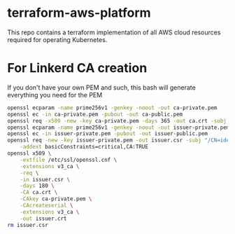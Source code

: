 # terraform-aws-platform

This repo contains a terraform implementation of all AWS cloud resources
required for operating Kubernetes.


# For Linkerd CA creation

If you don't have your own PEM and such, this bash will generate everything you need for the PEM

```bash
openssl ecparam -name prime256v1 -genkey -noout -out ca-private.pem
openssl ec -in ca-private.pem -pubout -out ca-public.pem
openssl req -x509 -new -key ca-private.pem -days 365 -out ca.crt -subj "/CN=root.linkerd.cluster.local"
openssl ecparam -name prime256v1 -genkey -noout -out issuer-private.pem
openssl ec -in issuer-private.pem -pubout -out issuer-public.pem
openssl req -new -key issuer-private.pem -out issuer.csr -subj "/CN=identity.linkerd.cluster.local" \
    -addext basicConstraints=critical,CA:TRUE
openssl x509 \
    -extfile /etc/ssl/openssl.cnf \
    -extensions v3_ca \
    -req \
    -in issuer.csr \
    -days 180 \
    -CA ca.crt \
    -CAkey ca-private.pem \
    -CAcreateserial \
    -extensions v3_ca \
    -out issuer.crt
rm issuer.csr
```
